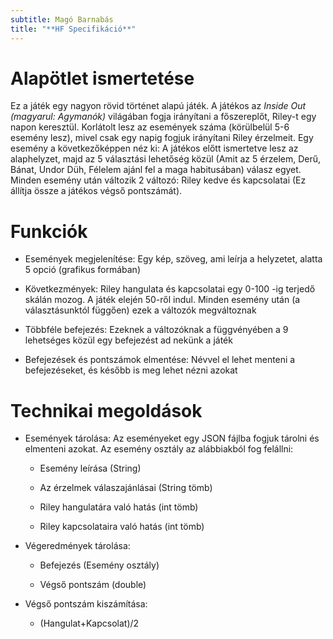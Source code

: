 ```yaml
---
subtitle: Magó Barnabás
title: "**HF Specifikáció**"
---
```


# Alapötlet ismertetése

Ez a játék egy nagyon rövid történet alapú játék. A játékos az *Inside
Out (magyarul: Agymanók)* világában fogja irányítani a főszereplőt,
Riley-t egy napon keresztül. Korlátolt lesz az események száma
(körülbelül 5-6 esemény lesz), mivel csak egy napig fogjuk irányítani
Riley érzelmeit. Egy esemény a következőképpen néz ki: A játékos előtt
ismertetve lesz az alaphelyzet, majd az 5 választási lehetőség közül
(Amit az 5 érzelem, Derű, Bánat, Undor Düh, Félelem ajánl fel a maga
habitusában) válasz egyet. Minden esemény után változik 2 változó: Riley
kedve és kapcsolatai (Ez állítja össze a játékos végső pontszámát).

# Funkciók

-   Események megjelenítése: Egy kép, szöveg, ami leírja a helyzetet,
    alatta 5 opció (grafikus formában)

-   Következmények: Riley hangulata és kapcsolatai egy 0-100 -ig terjedő
    skálán mozog. A játék elején 50-ről indul. Minden esemény után (a
    választásunktól függően) ezek a változók megváltoznak

-   Többféle befejezés: Ezeknek a változóknak a függvényében a 9
    lehetséges közül egy befejezést ad nekünk a játék

-   Befejezések és pontszámok elmentése: Névvel el lehet menteni a
    befejezéseket, és később is meg lehet nézni azokat

# Technikai megoldások

-   Események tárolása: Az eseményeket egy JSON fájlba fogjuk tárolni és
    elmenteni azokat. Az esemény osztály az alábbiakból fog felállni:

    -   Esemény leírása (String)

    -   Az érzelmek válaszajánlásai (String tömb)

    -   Riley hangulatára való hatás (int tömb)

    -   Riley kapcsolataira való hatás (int tömb)

-   Végeredmények tárolása:

    -   Befejezés (Esemény osztály)

    -   Végső pontszám (double)

-   Végső pontszám kiszámítása:

    -   (Hangulat+Kapcsolat)/2

